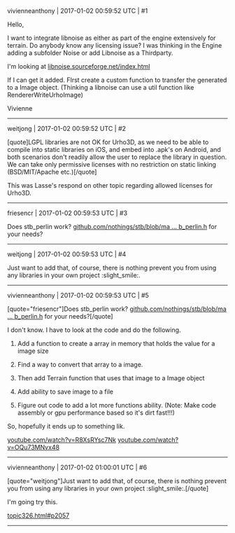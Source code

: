 vivienneanthony | 2017-01-02 00:59:52 UTC | #1

Hello,

I want to integrate libnoise as either as part of the engine extensively for terrain. Do anybody know any licensing issue? I was thinking in the Engine adding a subfolder Noise or add Libnoise as a Thirdparty.

I'm looking at [libnoise.sourceforge.net/index.html](http://libnoise.sourceforge.net/index.html)
 
If I can get it added. FIrst create a custom function to transfer the generated to a Image object. (Thinking a libnoise can use a util function like RendererWriteUrhoImage)

Vivienne

-------------------------

weitjong | 2017-01-02 00:59:52 UTC | #2

[quote]LGPL libraries are not OK for Urho3D, as we need to be able to compile into static libraries on iOS, and embed into .apk's on Android, and both scenarios don't readily allow the user to replace the library in question. We can take only permissive licenses with no restriction on static linking (BSD/MIT/Apache etc.)[/quote]

This was Lasse's respond on other topic regarding allowed licenses for Urho3D.

-------------------------

friesencr | 2017-01-02 00:59:53 UTC | #3

Does stb_perlin work? [github.com/nothings/stb/blob/ma ... b_perlin.h](https://github.com/nothings/stb/blob/master/stb_perlin.h) for your needs?

-------------------------

weitjong | 2017-01-02 00:59:53 UTC | #4

Just want to add that, of course, there is nothing prevent you from using any libraries in your own project :slight_smile:.

-------------------------

vivienneanthony | 2017-01-02 00:59:53 UTC | #5

[quote="friesencr"]Does stb_perlin work? [github.com/nothings/stb/blob/ma ... b_perlin.h](https://github.com/nothings/stb/blob/master/stb_perlin.h) for your needs?[/quote]

I don't know. I have to look at the code and do the following. 

1. Add a function to create a array in memory that holds the value for a image size
2. Find a way to convert that array to a image.
3. Then add Terrain function that uses that image to a Image object 
4. Add ability to save image to a file

4. Figure out code to add a lot more functions ability. (Note: Make code assembly or gpu performance based so it's dirt fast!!!)

So, hopefully it ends up to something lik.

[youtube.com/watch?v=R8XsRYsc7Nk](https://www.youtube.com/watch?v=R8XsRYsc7Nk)
[youtube.com/watch?v=OQu73MNvx48](https://www.youtube.com/watch?v=OQu73MNvx48)

-------------------------

vivienneanthony | 2017-01-02 01:00:01 UTC | #6

[quote="weitjong"]Just want to add that, of course, there is nothing prevent you from using any libraries in your own project :slight_smile:.[/quote]

I'm going try this.

[topic326.html#p2057](http://discourse.urho3d.io/t/procedural-generated-worlds/335/6)

-------------------------


